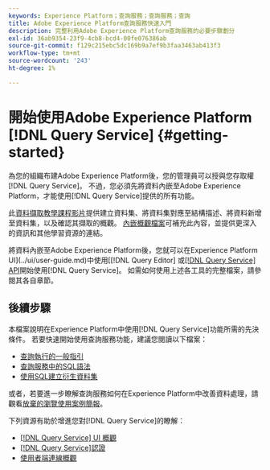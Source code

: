```yaml
---
keywords: Experience Platform；查詢服務；查詢服務；查詢
title: Adobe Experience Platform查詢服務快速入門
description: 完整利用Adobe Experience Platform查詢服務的必要步驟劃分
exl-id: 36ab9354-23f9-4cb8-bcd4-00fe076386ab
source-git-commit: f129c215ebc5dc169b9a7ef9b3faa3463ab413f3
workflow-type: tm+mt
source-wordcount: '243'
ht-degree: 1%

---
```


# 開始使用Adobe Experience Platform [!DNL Query Service] {#getting-started}

為您的組織布建Adobe Experience Platform後，您的管理員可以授與您存取權[!DNL Query Service]。 不過，您必須先將資料內嵌至Adobe Experience Platform，才能使用[!DNL Query Service]提供的所有功能。

此[資料擷取教學課程影片](https://experienceleague.adobe.com/docs/platform-learn/tutorials/data-ingestion/create-datasets-and-ingest-data.html)提供建立資料集、將資料集對應至結構描述、將資料新增至資料集，以及確認其擷取的概觀。 [內嵌概觀檔案](../../ingestion/home.md)可補充此內容，並提供更深入的資訊和其他學習資源的連結。

將資料內嵌至Adobe Experience Platform後，您就可以在Experience Platform UI](../ui/user-guide.md)中使用[[!DNL Query Editor] 或[[!DNL Query Service] API](../api/getting-started.md)開始使用[!DNL Query Service]。 如需如何使用上述各工具的完整檔案，請參閱其各自章節。

## 後續步驟

本檔案說明在Experience Platform中使用[!DNL Query Service]功能所需的先決條件。 若要快速開始使用查詢服務功能，建議您閱讀以下檔案：

- [查詢執行的一般指引](../best-practices/writing-queries.md)
- [查詢服務中的SQL語法](../sql/syntax.md)
- [使用SQL建立衍生資料集](../data-distiller/derived-datasets/create-derived-datasets-with-sql.md)

或者，若要進一步瞭解查詢服務如何在Experience Platform中改善資料處理，請觀看[放棄的瀏覽使用案例簡報](../use-cases/abandoned-browse.md#video-example)。

下列資源有助於增進您對[!DNL Query Service]的瞭解：

- [[!DNL Query Service] UI 概觀](../ui/overview.md)
- [[!DNL Query Service]認證](../ui/credentials.md)
- [使用者端連線概觀](../clients/overview.md)
